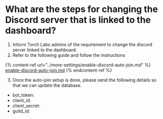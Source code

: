 # What are the steps for changing the Discord server that is linked to the dashboard?

1. Inform Torch Labs admins of the requirement to change the discord server linked to the dashboard.
2. Refer to the following guide and follow the instructions

{% content-ref url="../more-settings/enable-discord-auto-join.md" %}
[enable-discord-auto-join.md](../more-settings/enable-discord-auto-join.md)
{% endcontent-ref %}

3. Once the auto-join setup is done, please send the following details so that we can update the database.

* bot\_token:
* client\_id:
* client\_secret:
* guild\_id:
